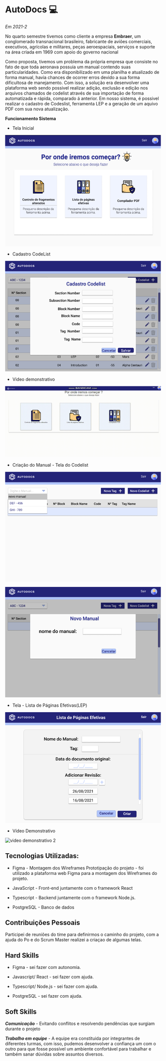 # AutoDocs :computer: 

*Em 2021-2*

No quarto semestre tivemos como cliente a empresa **Embraer**, um conglomerado transnacional brasileiro, fabricante de aviões comerciais, executivos, agrícolas e militares, peças aeroespaciais, serviços e suporte na área criada em 1969 com apoio do governo nacional 

Como proposta, tivemos um problema da própria empresa que consiste no fato de que toda aeronava possuia um manual contendo suas particularidades. Como era disponibilizado em uma planilha e atualizado de forma manual, havia  chances de ocorrer erros devido a sua forma dificultosa de manejamento. Com isso, a solução era 
desenvolver uma plataforma web sendo possivel realizar adição, exclusão e edição nos arquivos chamados de codelist através de sua importação de forma automatizada e rápida, comparado á anterior. Em nosso sistema, é possivel realizar o cadastro de Codeslist, ferramenta LEP e a geração de um aquivo PDF com sua nova atualização.

**Funcionamento Sistema** 

* Tela Inicial

![tela inicial](https://github.com/AnafGodoy/Portfolio-API/blob/4%C2%BA-semestre/imagens/tela%20inicial.png)


* Cadastro CodeList

![cadastro codelist](https://github.com/AnafGodoy/Portfolio-API/blob/4%C2%BA-semestre/imagens/cadastro%20codelist.png)


* Video demonstrativo

![video demonstrativo 1](https://github.com/AnafGodoy/Portfolio-API/blob/4%C2%BA-semestre/gifs/video%20demonstrativo%20autodocs%201.gif)


* Criação do Manual - Tela do Codelist

![manual](https://github.com/AnafGodoy/Portfolio-API/blob/4%C2%BA-semestre/imagens/Cria%C3%A7%C3%A3o%20do%20Manual%20-%20Tela%20do%20Codelist2.png)




![manual](https://github.com/AnafGodoy/Portfolio-API/blob/4%C2%BA-semestre/imagens/Cria%C3%A7%C3%A3o%20do%20Manual%20-%20Tela%20do%20Codelist.png)


* Tela - Lista de Páginas Efetivas(LEP)

![lep](https://github.com/AnafGodoy/Portfolio-API/blob/4%C2%BA-semestre/imagens/lep.png)

* Vídeo Demonstrativo


![video demonstrativo 2](https://github.com/AnafGodoy/Portfolio-API/blob/4%C2%BA-semestre/gifs/video%20demonstrativo%20autodocs%202.gif)



## **Tecnologias Utilizadas:**
* Figma - Montagem dos Wireframes Prototipação do projeto - foi utilizado a plataforma web Figma para a montagem dos Wireframes do projeto.

* JavaScript - Front-end juntamente com o framework React

* Typescript - Backend juntamente com o framework Node.js. 

* PostgreSQL - Banco de dados 

## Contribuições Pessoais
Participei de reuniões do time para definirmos o caminho do projeto, com a ajuda do Po e do Scrum Master realizei a criaçao de algumas telas.


## Hard Skills
* Figma - sei fazer com autonomia.

* Javascript/ React - sei fazer com ajuda.

* Typescript/ Node.js - sei fazer com ajuda.

* PostgreSQL - sei fazer com ajuda.

## Soft Skills
***Comunicação*** - Evitando conflitos e resolvendo pendências que surgiam durante o projeto

***Trabalho em equipe*** - A equipe era constituida por integrantes de diferentes turmas, com isso, pudemos desenvolver a confiança um com o outro para que fosse possível um ambiente confortável para trabalhar e também sanar dúvidas sobre assuntos diversos.

